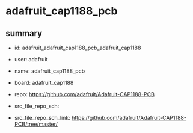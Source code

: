 # adafruit_cap1188_pcb
 
## summary 
* id: adafruit_adafruit_cap1188_pcb_adafruit_cap1188
* user: adafruit
* name: adafruit_cap1188_pcb
* board: adafruit_cap1188
* repo: https://github.com/adafruit/Adafruit-CAP1188-PCB



* src_file_repo_sch: 
* src_file_repo_sch_link: https://github.com/adafruit/Adafruit-CAP1188-PCB/tree/master/




